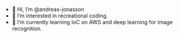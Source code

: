 - 👋 Hi, I’m @andreas-jonasson
- 👀 I’m interested in recreational coding.
- 🌱 I’m currently learning IoC on AWS and deep learning for image recognition.

<!---
andreas-jonasson/andreas-jonasson is a ✨ special ✨ repository because its `README.md` (this file) appears on your GitHub profile.
You can click the Preview link to take a look at your changes.
--->
